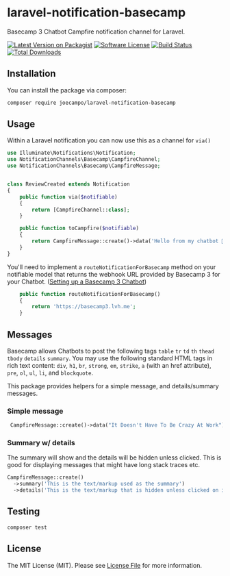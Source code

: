 # laravel-notification-basecamp

Basecamp 3 Chatbot Campfire notification channel for Laravel.

[![Latest Version on Packagist](https://img.shields.io/packagist/v/joecampo/laravel-notification-basecamp.svg?style=flat-square)](https://packagist.org/packages/joecampo/laravel-notification-basecamp)
[![Software License](https://img.shields.io/badge/license-MIT-brightgreen.svg?style=flat-square)](LICENSE.md)
[![Build Status](https://img.shields.io/travis/joecampo/laravel-notification-basecamp/master.svg?style=flat-square)](https://travis-ci.org/joecampo/laravel-notification-basecamp)
[![Total Downloads](https://img.shields.io/packagist/dt/joecampo/laravel-notification-basecamp.svg?style=flat-square)](https://packagist.org/packages/joecampo/laravel-notification-basecamp)

## Installation

You can install the package via composer:

``` bash
composer require joecampo/laravel-notification-basecamp
```

## Usage

Within a Laravel notification you can now use this as a channel for ```via()```

```php
use Illuminate\Notifications\Notification;
use NotificationChannels\Basecamp\CampfireChannel;
use NotificationChannels\Basecamp\CampfireMessage;


class ReviewCreated extends Notification
{
    public function via($notifiable)
    {
        return [CampfireChannel::class];
    }

    public function toCampfire($notifiable)
    {
        return CampfireMessage::create()->data('Hello from my chatbot 🤖');
    }
}
```

You'll need to implement a ```routeNotificationForBasecamp``` method on your notifiable model that returns the webhook URL provided by Basecamp 3 for your Chatbot. ([Setting up a Basecamp 3 Chatbot](https://m.signalvnoise.com/new-in-basecamp-3-chatbots/))

```php
    public function routeNotificationForBasecamp()
    {
        return 'https://basecamp3.lvh.me';
    }
```

## Messages

Basecamp allows Chatbots to post the following tags ```table``` ```tr``` ```td``` ```th``` ```thead``` ```tbody``` ```details``` ```summary```. You may use the following standard HTML tags in rich text content: ```div```, ```h1```, ```br```, ```strong```, ```em```, ```strike```, ```a``` (with an href attribute), ```pre```, ```ol```, ```ul```, ```li```, and ```blockquote```.

This package provides helpers for a simple message, and details/summary messages.

### Simple message

```php
 CampfireMessage::create()->data("It Doesn't Have To Be Crazy At Work");
```

### Summary w/ details

The summary will show and the details will be hidden unless clicked. This is good for displaying messages that might have long stack traces etc.

```php
CampfireMessage::create()
  ->summary('This is the text/markup used as the summary')
  ->details('This is the text/markup that is hidden unless clicked on in the UI');
```

## Testing

``` bash
composer test
```

## License

The MIT License (MIT). Please see [License File](LICENSE.md) for more information.
